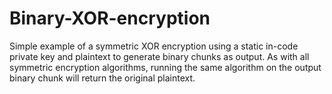 # Binary-XOR-encryption
Simple example of a symmetric XOR encryption using a static in-code private key and plaintext to generate binary chunks as output. As with all symmetric encryption algorithms, running the same algorithm on the output binary chunk will return the original plaintext.
